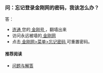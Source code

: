 ### 问：忘记登录金刚网的密码，我该怎么办？

答：
- [ 连通 ](https://a2zitpro.github.io/web/主号副号的用途)您的[ 金刚号 ](https://a2zitpro.github.io/web/金刚号)，翻墙出来
- 访问永远被墙的[ 金刚网 ](https://www.atozitpro.net/zh/)
- 点击[ 金刚网>菜单>忘记密码 ](https://www.atozitpro.net/zh/password-reset/)可重置密码。

#### 推荐阅读
- [问题与解答](https://a2zitpro.github.io/web/列表-问题与解答)
